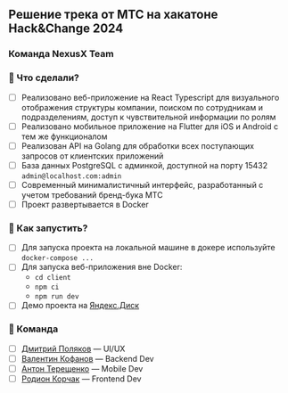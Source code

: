 ## Решение трека от МТС на хакатоне Hack&Change 2024
### Команда NexusX Team


### 💪 Что сделали?
- [ ] Реализовано веб-приложение на React Typescript для визуального отображения структуры компании, поиском по сотрудникам и подразделениям, доступ к чувствительной информации по ролям
- [ ] Реализовано мобильное приложение на Flutter для iOS и Android с тем же функционалом
- [ ] Реализован API на Golang для обработки всех поступающих запросов от клиентских приложений
- [ ] База данных PostgreSQL с админкой, доступной на порту 15432 `admin@localhost.com:admin`
- [ ] Современный минималистичный интерфейс, разработанный с учетом требований бренд-бука МТС
- [ ] Проект развертывается в Docker

### 🚀 Как запустить?
- [ ] Для запуска проекта на локальной машине в докере используйте `docker-compose ...`
- [ ] Для запуска веб-приложения вне Docker:  
  - `cd client`
  - `npm ci`
  - `npm run dev`
- [ ] Демо проекта на [Яндекс.Диск](https://disk.yandex.ru/d/occ7hkTydWrwIQ)

### 🕺 Команда
- [ ] [Дмитрий Поляков](https://t.me/operculum) — UI/UX
- [ ] [Валентин Кофанов](https://t.me/v666k0) — Backend Dev
- [ ] [Антон Терещенко](https://t.me/Tokumura) — Mobile Dev
- [ ] [Родион Корчак](https://t.me/keyrea_dy) — Frontend Dev